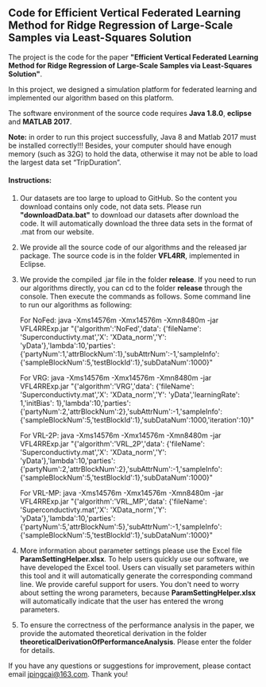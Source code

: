 
## Code for Efficient Vertical Federated Learning Method for Ridge Regression of Large-Scale Samples via Least-Squares Solution

The project is the code for the paper **"Efficient Vertical Federated Learning Method for Ridge Regression of Large-Scale Samples via Least-Squares Solution"**.

In this project, we designed a simulation platform for federated learning and implemented our algorithm based on this platform.

The software environment of the source code requires **Java 1.8.0**, **eclipse** and **MATLAB 2017**.

**Note:** in order to run this project successfully, Java 8 and Matlab 2017 must be installed correctly!!! Besides, your computer should have enough memory (such as 32G) to hold the data, otherwise it may not be able to load the largest data set “TripDuration”.



#### Instructions:

1. Our datasets are too large to upload to GitHub. So the content you download contains only code, not data sets. Please run **"downloadData.bat"** to download our datasets after download the code. It will automatically download the three data sets in the format of .mat from our website.

2. We provide all the source code of our algorithms and the released jar package. The source code is in the folder **VFL4RR**, implemented in Eclipse.

3. We provide the compiled .jar file in the folder **release**. If you need to run our algorithms directly, you can cd to the folder **release** through the console. Then execute the commands as follows. Some command line to run our algorithms as following:

    For NoFed:
    java -Xms14576m -Xmx14576m -Xmn8480m -jar VFL4RRExp.jar "{'algorithm':'NoFed','data': {'fileName': 'Superconductivty.mat','X': 'XData_norm','Y': 'yData'},'lambda':10,'parties': {'partyNum':1,'attrBlockNum':1},'subAttrNum':-1,'sampleInfo': {'sampleBlockNum':5,'testBlockId':1},'subDataNum':1000}"
    
    For VRG:
    java -Xms14576m -Xmx14576m -Xmn8480m -jar VFL4RRExp.jar "{'algorithm':'VRG','data': {'fileName': 'Superconductivty.mat','X': 'XData_norm','Y': 'yData','learningRate': 1,'initBias': 1},'lambda':10,'parties': {'partyNum':2,'attrBlockNum':2},'subAttrNum':-1,'sampleInfo': {'sampleBlockNum':5,'testBlockId':1},'subDataNum':1000,'iteration':10}"
    
    For VRL-2P:
    java  -Xms14576m -Xmx14576m -Xmn8480m -jar VFL4RRExp.jar "{'algorithm':'VRL_2P','data': {'fileName': 'Superconductivty.mat','X': 'XData_norm','Y': 'yData'},'lambda':10,'parties': {'partyNum':2,'attrBlockNum':2},'subAttrNum':-1,'sampleInfo': {'sampleBlockNum':5,'testBlockId':1},'subDataNum':1000}"
    
    For VRL-MP:
    java  -Xms14576m -Xmx14576m -Xmn8480m -jar VFL4RRExp.jar "{'algorithm':'VRL_MP','data': {'fileName': 'Superconductivty.mat','X': 'XData_norm','Y': 'yData'},'lambda':10,'parties': {'partyNum':5,'attrBlockNum':5},'subAttrNum':-1,'sampleInfo': {'sampleBlockNum':5,'testBlockId':1},'subDataNum':1000}"

4. More information about parameter settings please use the Excel file **ParamSettingHelper.xlsx**. To help users quickly use our software, we have developed the Excel tool. Users can visually set parameters within this tool and it will automatically generate the corresponding command line. We provide careful support for users. You don't need to worry about setting the wrong parameters, because **ParamSettingHelper.xlsx** will automatically indicate that the user has entered the wrong parameters.

5. To ensure the correctness of the performance analysis in the paper, we provide the automated theoretical derivation in the folder **theoreticalDerivationOfPerformanceAnalysis**. Please enter the folder for details.

If you have any questions or suggestions for improvement, please contact email jpingcai@163.com. Thank you!
